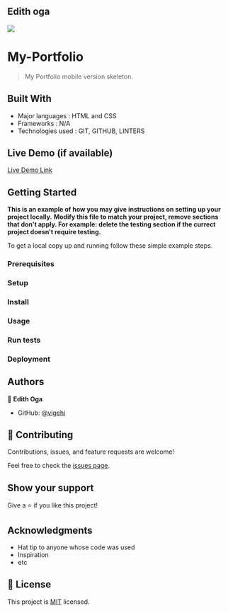 ## Edith oga
![](https://img.shields.io/badge/Microverse-blueviolet)

#  My-Portfolio

> My Portfolio mobile version skeleton.


## Built With

- Major languages : HTML and CSS
- Frameworks : N/A
- Technologies used : GIT, GITHUB, LINTERS

## Live Demo (if available)

[Live Demo Link](https://livedemo.com)


## Getting Started

**This is an example of how you may give instructions on setting up your project locally.**
**Modify this file to match your project, remove sections that don't apply. For example: delete the testing section if the currect project doesn't require testing.**


To get a local copy up and running follow these simple example steps.

### Prerequisites

### Setup

### Install

### Usage

### Run tests

### Deployment



## Authors

👤 **Edith Oga**

- GitHub: [@vigehi](https://github.com/vigehi)


## 🤝 Contributing

Contributions, issues, and feature requests are welcome!

Feel free to check the [issues page](../../issues/).

## Show your support

Give a ⭐️ if you like this project!

## Acknowledgments

- Hat tip to anyone whose code was used
- Inspiration
- etc

## 📝 License

This project is [MIT](./MIT.md) licensed.